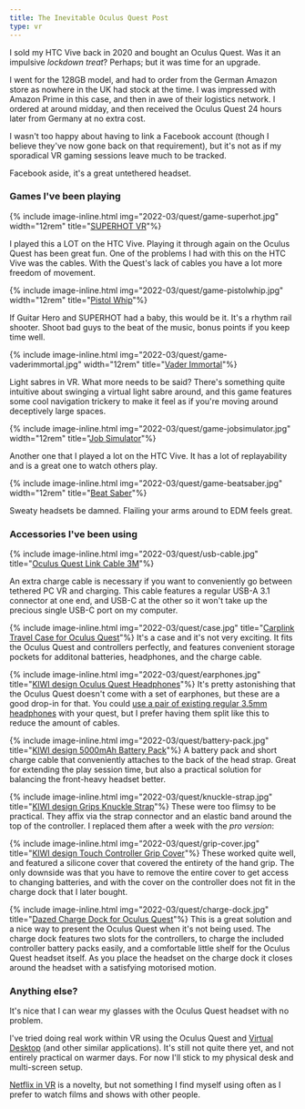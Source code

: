 ```yaml
---
title: The Inevitable Oculus Quest Post
type: vr
---
```


I sold my HTC Vive back in 2020 and bought an Oculus Quest. Was it an impulsive _lockdown treat_? Perhaps; but it was time for an upgrade.

I went for the 128GB model, and had to order from the German Amazon store as nowhere in the UK had stock at the time. I was impressed with Amazon Prime in this case, and then in awe of their logistics network. I ordered at around midday, and then received the Oculus Quest 24 hours later from Germany at no extra cost.

I wasn't too happy about having to link a Facebook account (though I believe they've now gone back on that requirement), but it's not as if my sporadical VR gaming sessions leave much to be tracked.

Facebook aside, it's a great untethered headset.

### Games I've been playing

{% include image-inline.html img="2022-03/quest/game-superhot.jpg" width="12rem" title="[SUPERHOT VR](https://www.oculus.com/experiences/quest/1921533091289407)"%}

I played this a LOT on the HTC Vive. Playing it through again on the Oculus Quest has been great fun. One of the problems I had with this on the HTC Vive was the cables. With the Quest's lack of cables you have a lot more freedom of movement.

{% include image-inline.html img="2022-03/quest/game-pistolwhip.jpg" width="12rem" title="[Pistol Whip](https://www.oculus.com/experiences/quest/2104963472963790)"%}

If Guitar Hero and SUPERHOT had a baby, this would be it. It's a rhythm rail shooter. Shoot bad guys to the beat of the music, bonus points if you keep time well.

{% include image-inline.html img="2022-03/quest/game-vaderimmortal.jpg" width="12rem" title="[Vader Immortal](https://www.oculus.com/experiences/quest/464321471738039/)"%}

Light sabres in VR. What more needs to be said? There's something quite intuitive about swinging a virtual light sabre around, and this game features some cool navigation trickery to make it feel as if you're moving around deceptively large spaces. 

{% include image-inline.html img="2022-03/quest/game-jobsimulator.jpg" width="12rem" title="[Job Simulator](https://www.oculus.com/experiences/quest/3235570703151406)"%}

Another one that I played a lot on the HTC Vive. It has a lot of replayability and is a great one to watch others play.

{% include image-inline.html img="2022-03/quest/game-beatsaber.jpg" width="12rem" title="[Beat Saber](https://www.oculus.com/experiences/quest/2448060205267927)"%}

Sweaty headsets be damned. Flailing your arms around to EDM feels great.

<div class="clear"></div>

### Accessories I've been using

{% include image-inline.html img="2022-03/quest/usb-cable.jpg" title="[Oculus Quest Link Cable 3M](https://smile.amazon.co.uk/gp/product/B088BTHDFJ/ref=ppx_yo_dt_b_search_asin_title?ie=UTF8&psc=1)"%}

An extra charge cable is necessary if you want to conveniently go between tethered PC VR and charging. This cable features a regular USB-A 3.1 connector at one end, and USB-C at the other so it won't take up the precious single USB-C port on my computer.

{% include image-inline.html img="2022-03/quest/case.jpg" title="[Carplink Travel Case for Oculus Quest](https://smile.amazon.co.uk/gp/product/B07SRS93XZ/ref=ppx_yo_dt_b_search_asin_title?ie=UTF8&psc=1)"%}
It's a case and it's not very exciting. It fits the Oculus Quest and controllers perfectly, and features convenient storage pockets for additonal batteries, headphones, and the charge cable.

{% include image-inline.html img="2022-03/quest/earphones.jpg" title="[KIWI design Oculus Quest Headphones](https://smile.amazon.co.uk/gp/product/B081V8C3B3/ref=ppx_yo_dt_b_search_asin_title?ie=UTF8&psc=1)"%}
It's pretty astonishing that the Oculus Quest doesn't come with a set of earphones, but these are a good drop-in for that. You could [use a pair of existing regular 3.5mm headphones](https://support.oculus.com/articles/headsets-and-accessories/using-your-headset/using-headphones) with your quest, but I prefer having them split like this to reduce the amount of cables.

{% include image-inline.html img="2022-03/quest/battery-pack.jpg" title="[KIWI design 5000mAh Battery Pack](https://smile.amazon.co.uk/gp/product/B08628GZGH/ref=ppx_yo_dt_b_search_asin_title?ie=UTF8&psc=1)"%}
A battery pack and short charge cable that conveniently attaches to the back of the head strap. Great for extending the play session time, but also a practical solution for balancing the front-heavy headset better.

{% include image-inline.html img="2022-03/quest/knuckle-strap.jpg" title="[KIWI design Grips Knuckle Strap](https://smile.amazon.co.uk/gp/product/B07XXZWKLG/ref=ppx_yo_dt_b_search_asin_title?ie=UTF8&psc=1)"%}
These were too flimsy to be practical. They affix via the strap connector and an elastic band around the top of the controller. I replaced them after a week with the _pro version_:

{% include image-inline.html img="2022-03/quest/grip-cover.jpg" title="[KIWI design Touch Controller Grip Cover](https://smile.amazon.co.uk/gp/product/B08C3295GR/ref=ppx_yo_dt_b_search_asin_title?ie=UTF8&psc=1)"%}
These worked quite well, and featured a silicone cover that covered the entirety of the hand grip. The only downside was that you have to remove the entire cover to get access to changing batteries, and with the cover on the controller does not fit in the charge dock that I later bought.

{% include image-inline.html img="2022-03/quest/charge-dock.jpg" title="[Dazed Charge Dock for Oculus Quest](https://smile.amazon.co.uk/gp/product/B07XB7D6ZD/ref=ppx_yo_dt_b_search_asin_title?ie=UTF8&psc=1)"%}
This is a great solution and a nice way to present the Oculus Quest when it's not being used. The charge dock features two slots for the controllers, to charge the included controller battery packs easily, and a comfortable little shelf for the Oculus Quest headset itself. As you place the headset on the charge dock it closes around the headset with a satisfying motorised motion.

### Anything else?

It's nice that I can wear my glasses with the Oculus Quest headset with no problem.

I've tried doing real work within VR using the Oculus Quest and [Virtual Desktop](https://www.oculus.com/experiences/quest/2017050365004772) (and other similar applications). It's still not quite there yet, and not entirely practical on warmer days. For now I'll stick to my physical desk and multi-screen setup.

[Netflix in VR](https://www.oculus.com/experiences/quest/2184912004923042) is a novelty, but not something I find myself using often as I prefer to watch films and shows with other people.
